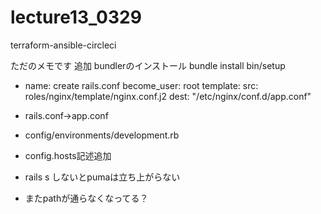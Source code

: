 # lecture13_0329
terraform-ansible-circleci

ただのメモです
追加
bundlerのインストール
bundle install
bin/setup

- name: create rails.conf
  become_user: root
  template:
    src: roles/nginx/template/nginx.conf.j2
    dest: "/etc/nginx/conf.d/app.conf"
- rails.conf→app.conf

- config/environments/development.rb
- config.hosts記述追加

- rails s しないとpumaは立ち上がらない
- またpathが通らなくなってる？